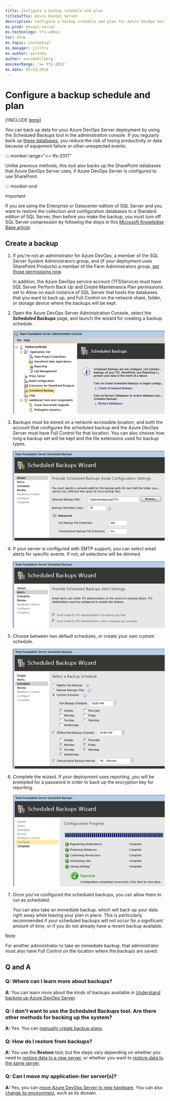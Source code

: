 ```yaml
---
title: Configure a backup schedule and plan  
titleSuffix: Azure DevOps Server
description: Configure a backup schedule and plan for Azure DevOps Server
ms.prod: devops-server
ms.technology: tfs-admin
toc: show
ms.topic: conceptual
ms.manager: jillfra
ms.author: aaronha
author: aaronhallberg
monikerRange: '>= tfs-2013'
ms.date: 05/24/2019
---
```


# Configure a backup schedule and plan

[!INCLUDE [temp](../../_shared/version-tfs-all-versions.md)]

You can back up data for your Azure DevOps Server deployment by using the
Scheduled Backups tool in the administration console. If you regularly
back up [these databases](backup-db-architecture.md), you reduce the risk of losing productivity or
data because of equipment failure or other unexpected events. 

::: moniker range="<= tfs-2017"

Unlike
previous methods, this tool also backs up the SharePoint databases that
Azure DevOps Server uses, if Azure DevOps Server is configured to use SharePoint.

::: moniker-end

> [!Important]
> If you are using the Enterprise or Datacenter edition of SQL Server and
> you want to restore the collection and configuration databases to a
> Standard edition of SQL Server, then before you make the backup, you
> must turn off SQL Server compression by following the steps in this
> [Microsoft Knowledge Base article](http://go.microsoft.com/fwlink/?LinkId=253758).

## Create a backup

1.  If you're not an administrator for Azure DevOps, a member of the SQL Server
    System Administrators group, and (if your deployment uses
    SharePoint Products) a member of the Farm Administrators group, [get those permissions now](../add-administrator.md).

    In addition, the Azure DevOps service account (TFSService) must have SQL
    Server Perform Back Up and Create Maintenance Plan permissions set
    to Allow on each instance of SQL Server that hosts the databases
    that you want to back up, and Full Control on the network share,
    folder, or storage device where the backups will be kept.

2.  Open the Azure DevOps Server Administration Console, select the **Scheduled Backups** page, and launch the wizard for
    creating a backup schedule.

    ![The Schedule Backups node in the console](../_img/console-sched-backup.png)

3.  Backups must be stored on a network-accessible location, and both the account that configures the scheduled backup and the Azure DevOps Server must have Full Control for that location. You can
    also choose how long a backup set will be kept and the file
    extensions used for backup types.

    ![Specify the network path for the backups](../_img/sched-backup-wiz-network-paths.png)

4.  If your server is configured with SMTP support, you can select email
    alerts for specific events. If not, all selections will be dimmed.

    ![Alerts are only available if SMTP is configured](../_img/sched-backup-wiz-alerts.png)

5.  Choose between two default schedules, or create your own
    custom schedule.

    ![Choose a preconfigured or custom schedule](../_img/sched-backup-wiz-preconfig.png)

6.  Complete the wizard. If your deployment uses reporting, you will be
    prompted for a password in order to back up the encryption key
    for reporting.

    ![The wizard confirms success](../_img/sched-backup-wiz-confirm.png)

7.  Once you've configured the scheduled backups, you can allow them
    to run as scheduled. 

    You can also take an immediate
    backup, which will back up your data right away while leaving your
    plan in place. This is particularly recommended if your scheduled
    backups will not occur for a significant amount of time, or if you
    do not already have a recent backup available.

> [!Note]
> For another administrator to take an immediate backup, that 
> administrator must also have Full Control on the location where the
> backups are saved.                                                 


## Q and A

### Q: Where can I learn more about backups?

**A:** You can learn more about the kinds of
backups available in [Understand backing up Azure DevOps Server](backup-db-architecture.md).

### Q: I don't want to use the Scheduled Backups tool. Are there other methods for backing up the system?

**A:** Yes. You can [manually create backup plans](manually-backup-tfs.md).

### Q: How do I restore from backups?

**A:** You use the **Restore** tool, but the steps
vary depending on whether you need to [restore data to a new server](tut-single-svr-home.md), or whether
you want to [restore data to the same server](restore-data-same-location.md).

### Q: Can I move my application-tier server(s)? 

**A:** Yes, you can [move Azure DevOps Server to new hardware](../move-clone-hardware.md). You can
also [change its environment](../move-across-domains.md), such as
its domain.


